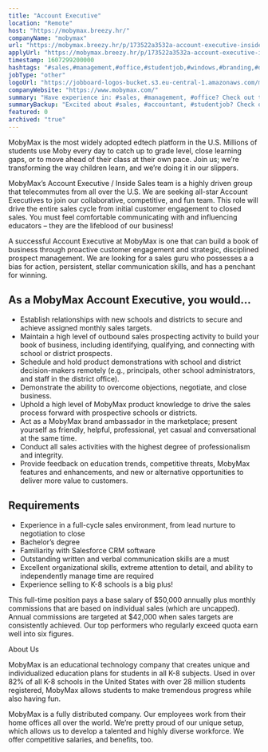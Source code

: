 ```yaml
---
title: "Account Executive"
location: "Remote"
host: "https://mobymax.breezy.hr/"
companyName: "mobymax"
url: "https://mobymax.breezy.hr/p/173522a3532a-account-executive-inside-sales"
applyUrl: "https://mobymax.breezy.hr/p/173522a3532a-account-executive-inside-sales/apply"
timestamp: 1607299200000
hashtags: "#sales,#management,#office,#studentjob,#windows,#branding,#devsec,#crm"
jobType: "other"
logoUrl: "https://jobboard-logos-bucket.s3.eu-central-1.amazonaws.com/mobymax"
companyWebsite: "https://www.mobymax.com/"
summary: "Have experience in: #sales, #management, #office? Check out this job post!"
summaryBackup: "Excited about #sales, #accountant, #studentjob? Check out this job post!"
featured: 0
archived: "true"
---
```


MobyMax is the most widely adopted edtech platform in the U.S. Millions of students use Moby every day to catch up to grade level, close learning gaps, or to move ahead of their class at their own pace. Join us; we’re transforming the way children learn, and we’re doing it in our slippers.

MobyMax’s Account Executive / Inside Sales team is a highly driven group that telecommutes from all over the U.S. We are seeking all-star Account Executives to join our collaborative, competitive, and fun team. This role will drive the entire sales cycle from initial customer engagement to closed sales. You must feel comfortable communicating with and influencing educators – they are the lifeblood of our business!

A successful Account Executive at MobyMax is one that can build a book of business through proactive customer engagement and strategic, disciplined prospect management. We are looking for a sales guru who possesses a a bias for action, persistent, stellar communication skills, and has a penchant for winning.

## As a MobyMax Account Executive, you would…

*   Establish relationships with new schools and districts to secure and achieve assigned monthly sales targets.
*   Maintain a high level of outbound sales prospecting activity to build your book of business, including identifying, qualifying, and connecting with school or district prospects.
*   Schedule and hold product demonstrations with school and district decision-makers remotely (e.g., principals, other school administrators, and staff in the district office).
*   Demonstrate the ability to overcome objections, negotiate, and close business.
*   Uphold a high level of MobyMax product knowledge to drive the sales process forward with prospective schools or districts.
*   Act as a MobyMax brand ambassador in the marketplace; present yourself as friendly, helpful, professional, yet casual and conversational at the same time.
*   Conduct all sales activities with the highest degree of professionalism and integrity.
*   Provide feedback on education trends, competitive threats, MobyMax features and enhancements, and new or alternative opportunities to deliver more value to customers.

## Requirements

*   Experience in a full-cycle sales environment, from lead nurture to negotiation to close
*   Bachelor’s degree
*   Familiarity with Salesforce CRM software
*   Outstanding written and verbal communication skills are a must
*   Excellent organizational skills, extreme attention to detail, and ability to independently manage time are required
*   Experience selling to K-8 schools is a big plus!

This full-time position pays a base salary of $50,000 annually plus monthly commissions that are based on individual sales (which are uncapped). Annual commissions are targeted at $42,000 when sales targets are consistently achieved. Our top performers who regularly exceed quota earn well into six figures.

About Us

MobyMax is an educational technology company that creates unique and individualized education plans for students in all K-8 subjects. Used in over 82% of all K-8 schools in the United States with over 28 million students registered, MobyMax allows students to make tremendous progress while also having fun.

MobyMax is a fully distributed company. Our employees work from their home offices all over the world. We’re pretty proud of our unique setup, which allows us to develop a talented and highly diverse workforce. We offer competitive salaries, and benefits, too.

